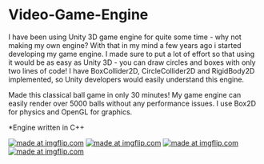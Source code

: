 # Video-Game-Engine
I have been using Unity 3D game engine for quite some time - why not making my own engine? With that in my mind a few years ago i started developing my game engine. I made sure to put a lot of effort so that using it would be as easy as Unity 3D - you can draw circles and boxes with only two lines of code! I have BoxCollider2D, CircleCollider2D and RigidBody2D implemented, so Unity developers would easily understand this engine.

Made this classical ball game in only 30 minutes! My game engine can easily render over 5000 balls without any performance issues. I use Box2D for physics and OpenGL for graphics.

*Engine written in C++

<a href="https://imgflip.com/gif/2a8seq"><img src="https://i.imgflip.com/2a8seq.gif" title="made at imgflip.com"/></a>
<a href="https://imgflip.com/gif/2a8sgp"><img src="https://i.imgflip.com/2a8sgp.gif" title="made at imgflip.com"/></a>
<a href="https://imgflip.com/gif/2a8t2h"><img src="https://i.imgflip.com/2a8t2h.gif" title="made at imgflip.com"/></a>
<a href="https://imgflip.com/gif/2a8t5f"><img src="https://i.imgflip.com/2a8t5f.gif" title="made at imgflip.com"/></a>

